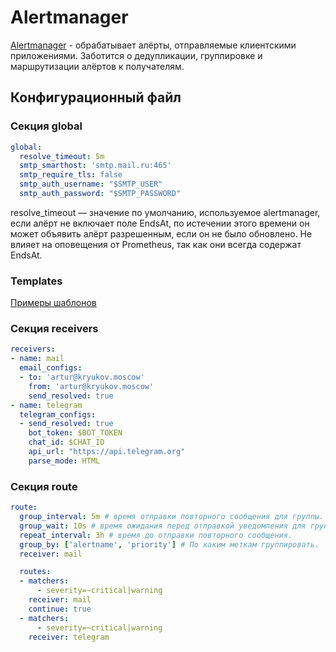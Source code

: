 # Alertmanager

[Alertmanager](https://prometheus.io/docs/alerting/latest/alertmanager/) - обрабатывает алёрты, отправляемые 
клиентскими приложениями. Заботится о дедупликации, группировке и маршрутизации алёртов к получателям.

## Конфигурационный файл

### Секция global

```yaml
global:
  resolve_timeout: 5m
  smtp_smarthost: 'smtp.mail.ru:465'
  smtp_require_tls: false
  smtp_auth_username: "$SMTP_USER"
  smtp_auth_password: "$SMTP_PASSWORD"
```

resolve_timeout — значение по умолчанию, используемое alertmanager, если алёрт не включает поле EndsAt, 
по истечении этого времени он может объявить алёрт разрешенным, если он не было обновлено. 
Не влияет на оповещения от Prometheus, так как они всегда содержат EndsAt.

### Templates

[Примеры шаблонов](https://github.com/prometheus/alertmanager/tree/main/template)

### Секция receivers

```yaml
receivers:
- name: mail
  email_configs:
  - to: 'artur@kryukov.moscow'
    from: 'artur@kryukov.moscow'
    send_resolved: true
- name: telegram
  telegram_configs:
  - send_resolved: true
    bot_token: $BOT_TOKEN
    chat_id: $CHAT_ID
    api_url: "https://api.telegram.org"
    parse_mode: HTML
```

### Секция route

```yaml
route:
  group_interval: 5m # время отправки повторного сообщения для группы.
  group_wait: 10s # время ожидания перед отправкой уведомления для группы.
  repeat_interval: 3h # время до отправки повторного сообщения.
  group_by: ['alertname', 'priority'] # По каким меткам группировать.
  receiver: mail

  routes:
  - matchers:
      - severity=~critical|warning
    receiver: mail
    continue: true
  - matchers:
      - severity=~critical|warning
    receiver: telegram
```
